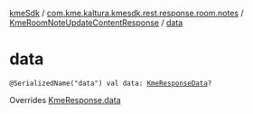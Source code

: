 [kmeSdk](../../index.md) / [com.kme.kaltura.kmesdk.rest.response.room.notes](../index.md) / [KmeRoomNoteUpdateContentResponse](index.md) / [data](./data.md)

# data

`@SerializedName("data") val data: `[`KmeResponseData`](../../com.kme.kaltura.kmesdk.rest.response/-kme-response-data/index.md)`?`

Overrides [KmeResponse.data](../../com.kme.kaltura.kmesdk.rest.response/-kme-response/data.md)

